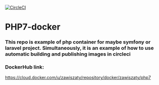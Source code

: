 [![CircleCI](https://circleci.com/gh/zawiszaty/php7-docker/tree/master.svg?style=svg)](https://circleci.com/gh/zawiszaty/php7-docker/tree/master)
# PHP7-docker
### This repo is example of php container for maybe symfony or laravel project. Simultaneously, it is an example of how to use automatic building and publishing images in circleci

### DockerHub link:
https://cloud.docker.com/u/zawiszaty/repository/docker/zawiszaty/php7
